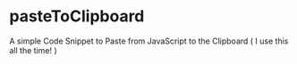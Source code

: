 # pasteToClipboard
A simple Code Snippet to Paste from JavaScript to the Clipboard ( I use this all the time! )
